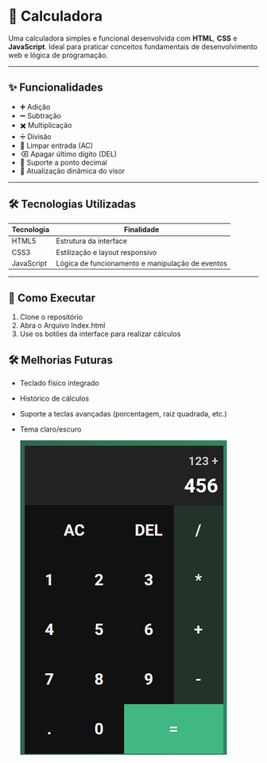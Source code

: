 # 🧮 Calculadora

Uma calculadora simples e funcional desenvolvida com **HTML**, **CSS** e **JavaScript**. Ideal para praticar conceitos fundamentais de desenvolvimento web e lógica de programação.

---

## ✨ Funcionalidades

- ➕ Adição  
- ➖ Subtração  
- ✖️ Multiplicação  
- ➗ Divisão  
- 🧹 Limpar entrada (AC)  
- ⌫ Apagar último dígito (DEL)  
- 🔘 Suporte a ponto decimal  
- 🔄 Atualização dinâmica do visor  

---

## 🛠️ Tecnologias Utilizadas

| Tecnologia | Finalidade |
|------------|------------|
| HTML5      | Estrutura da interface |
| CSS3       | Estilização e layout responsivo |
| JavaScript | Lógica de funcionamento e manipulação de eventos |

---

## 🚀 Como Executar

1. Clone o repositório
2. Abra o Arquivo Index.html
3. Use os botões da interface para realizar cálculos

## 🛠️ Melhorias Futuras

- Teclado físico integrado
- Histórico de cálculos
- Suporte a teclas avançadas (porcentagem, raiz quadrada, etc.)
- Tema claro/escuro

  ![Prévia](preview/image.png)

